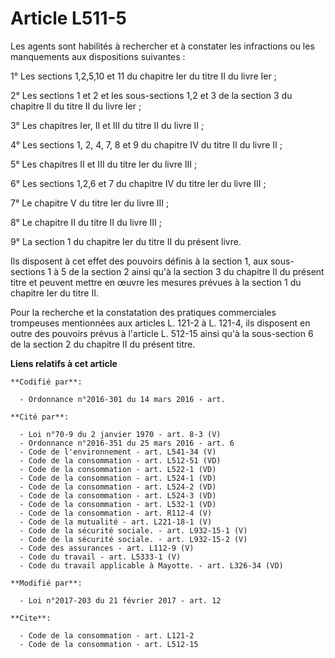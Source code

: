 # Article L511-5

Les agents sont habilités à rechercher et à constater les infractions ou les manquements aux dispositions suivantes :

1° Les sections 1,2,5,10 et 11 du chapitre Ier du titre II du livre Ier ; 

2° Les sections 1 et 2 et les sous-sections 1,2 et 3 de la section 3 du chapitre II du titre II du livre Ier ; 

3° Les chapitres Ier, II et III du titre II du livre II ; 

4° Les sections 1, 2, 4, 7, 8 et 9 du chapitre IV du titre II du livre II ; 

5° Les chapitres II et III du titre Ier du livre III ; 

6° Les sections 1,2,6 et 7 du chapitre IV du titre Ier du livre III ; 

7° Le chapitre V du titre Ier du livre III ; 

8° Le chapitre II du titre II du livre III ;

9° La section 1 du chapitre Ier du titre II du présent livre. 

Ils disposent à cet effet des pouvoirs définis à la section 1, aux sous-sections 1 à 5 de la section 2 ainsi qu'à la section
3 du chapitre II du présent titre et peuvent mettre en œuvre les mesures prévues à la section 1 du chapitre Ier du titre II. 

Pour la recherche et la constatation des pratiques commerciales trompeuses mentionnées aux articles L. 121-2 à L. 121-4, ils
disposent en outre des pouvoirs prévus à l'article L. 512-15 ainsi qu'à la sous-section 6 de la section 2 du chapitre II du
présent titre.

**Liens relatifs à cet article**

	**Codifié par**:

	  - Ordonnance n°2016-301 du 14 mars 2016 - art.

	**Cité par**:

	  - Loi n°70-9 du 2 janvier 1970 - art. 8-3 (V)
	  - Ordonnance n°2016-351 du 25 mars 2016 - art. 6
	  - Code de l'environnement - art. L541-34 (V)
	  - Code de la consommation - art. L512-51 (VD)
	  - Code de la consommation - art. L522-1 (VD)
	  - Code de la consommation - art. L524-1 (VD)
	  - Code de la consommation - art. L524-2 (VD)
	  - Code de la consommation - art. L524-3 (VD)
	  - Code de la consommation - art. L532-1 (VD)
	  - Code de la consommation - art. R112-4 (V)
	  - Code de la mutualité - art. L221-18-1 (V)
	  - Code de la sécurité sociale. - art. L932-15-1 (V)
	  - Code de la sécurité sociale. - art. L932-15-2 (V)
	  - Code des assurances - art. L112-9 (V)
	  - Code du travail - art. L5333-1 (V)
	  - Code du travail applicable à Mayotte. - art. L326-34 (VD)

	**Modifié par**:

	  - Loi n°2017-203 du 21 février 2017 - art. 12

	**Cite**:

	  - Code de la consommation - art. L121-2
	  - Code de la consommation - art. L512-15
